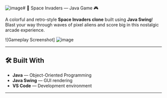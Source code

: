 ![image](https://github.com/user-attachments/assets/ac85e440-9d29-4067-8bc3-bc418df4c1c5)# 👾 Space Invaders — Java Game 🎮

A colorful and retro-style **Space Invaders clone** built using **Java Swing**!  
Blast your way through waves of pixel aliens and score big in this nostalgic arcade experience.

![Gameplay Screenshot]
![image](https://github.com/user-attachments/assets/3dcebdab-6627-4d15-8917-d3c771270ffa)



---

## 🛠 Built With

- **Java** — Object-Oriented Programming
- **Java Swing** — GUI rendering
- **VS Code** — Development environment

---



